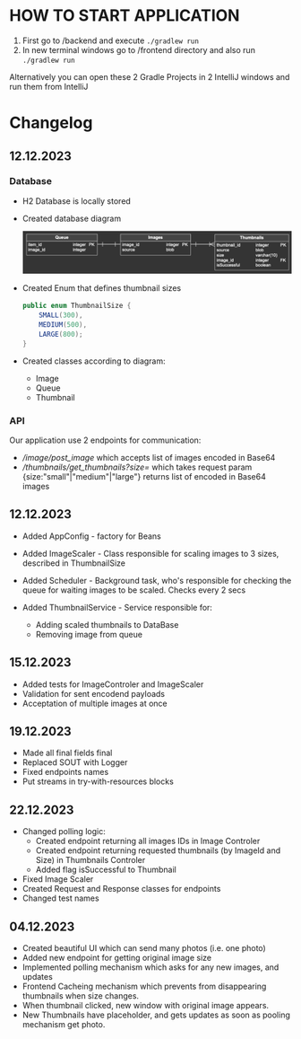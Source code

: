 # HOW TO START APPLICATION
1. First go to /backend and execute `./gradlew run`
2. In new terminal windows go to /frontend directory and also run `./gradlew run`

Alternatively you can open these 2 Gradle Projects in 2 IntelliJ windows and run them from IntelliJ

# Changelog

## 12.12.2023

### Database
- H2 Database is locally stored 

- Created database diagram

    ![Database](./resources/database_diagram.png)
- Created Enum that defines thumbnail sizes
    ```Java
    public enum ThumbnailSize {
        SMALL(300),
        MEDIUM(500),
        LARGE(800);
    }
    ```
- Created classes according to diagram:
    - Image
    - Queue
    - Thumbnail

### API
Our application use 2 endpoints for communication: 
- */image/post_image* which accepts list of images encoded in Base64
- */thumbnails/get_thumbnails?size=* which takes request param {size:"small"|"medium"|"large"} returns list of encoded in Base64 images

## 12.12.2023

- Added AppConfig - factory for Beans

- Added ImageScaler - Class responsible for scaling images to 3 sizes, described in ThumbnailSize

- Added Scheduler - Background task, who's responsible for checking the queue for waiting images to be scaled. Checks every 2 secs

- Added ThumbnailService - Service responsible for:
    - Adding scaled thumbnails to DataBase
    - Removing image from queue

## 15.12.2023

- Added tests for ImageControler and ImageScaler
- Validation for sent encodend payloads
- Acceptation of multiple images at once

## 19.12.2023
- Made all final fields final
- Replaced SOUT with Logger
- Fixed endpoints names
- Put streams in try-with-resources blocks

## 22.12.2023
- Changed polling logic:
  - Created endpoint returning all images IDs in Image Controler
  - Created endpoint returning requested thumbnails (by ImageId and Size) in Thumbnails Controler
  - Added flag isSuccessful to Thumbnail
- Fixed Image Scaler
- Created Request and Response classes for endpoints
- Changed test names

## 04.12.2023
- Created beautiful UI which can send many photos (i.e. one photo)
- Added new endpoint for getting original image size
- Implemented polling mechanism which asks for any new images, and updates
- Frontend Cacheing mechanism which prevents from disappearing thumbnails when size changes.
- When thumbnail clicked, new window with original image appears.
- New Thumbnails have placeholder, and gets updates as soon as pooling mechanism get photo.